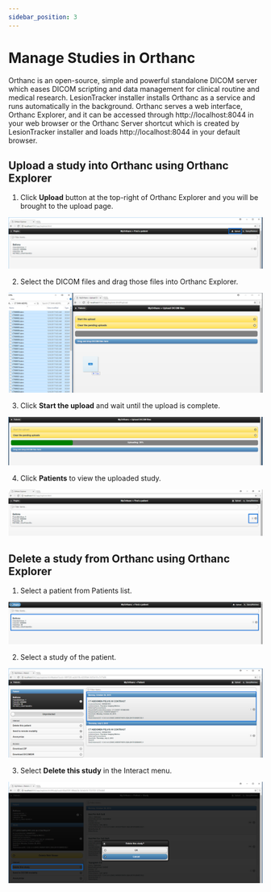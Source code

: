 ```yaml
---
sidebar_position: 3
---
```

# Manage Studies in Orthanc
Orthanc is an open-source, simple and powerful standalone DICOM server which eases DICOM scripting and data management for clinical routine and medical research. LesionTracker installer installs Orthanc as a service and runs automatically in the background. Orthanc serves a web interface, Orthanc Explorer, and it can be accessed through http://localhost:8044 in your web browser or the Orthanc Server shortcut which is created by LesionTracker installer and loads http://localhost:8044 in your default browser.

## Upload a study into Orthanc using Orthanc Explorer

1. Click **Upload** button at the top-right of Orthanc Explorer and you will be brought to the upload page.

  ![Upload](../assets/img/LesionTracker/LT_Orthanc_Upload.png)

2. Select the DICOM files and drag those files into Orthanc Explorer.

  ![Drag and Drop Studies](../assets/img/LesionTracker/LT_Orthanc_Drag_and_Drop.png)

3. Click **Start the upload** and wait until the upload is complete.

  ![Start the Upload](../assets/img/LesionTracker/LT_Orthanc_Start_Upload.png)

4. Click **Patients** to view the uploaded study.

  ![Upload Result](../assets/img/LesionTracker/LT_Orthanc_Upload_Result.png)

## Delete a study from Orthanc using Orthanc Explorer

1. Select a patient from Patients list.

  ![Select Patient](../assets/img/LesionTracker/LT_Orthanc_Delete_Select_Patient.png)

2. Select a study of the patient.

  ![Select Study](../assets/img/LesionTracker/LT_Orthanc_Delete_Select_Study.png)

3. Select **Delete this study** in the Interact menu.

  ![Delete Study](../assets/img/LesionTracker/LT_Orthanc_Delete_Study.png)
